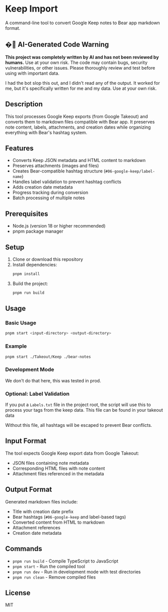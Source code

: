 # Keep Import

A command-line tool to convert Google Keep notes to Bear app markdown format.

## � AI-Generated Code Warning

**This project was completely written by AI and has not been reviewed by humans.** Use at your own risk. The code may contain bugs, security vulnerabilities, or other issues. Please thoroughly review and test before using with important data.

I had the bot slop this out, and I didn't read any of the output. It worked for me, but it's specifically written for me and my data. Use at your own risk.

## Description

This tool processes Google Keep exports (from Google Takeout) and converts them to markdown files compatible with Bear app. It preserves note content, labels, attachments, and creation dates while organizing everything with Bear's hashtag system.

## Features

- Converts Keep JSON metadata and HTML content to markdown
- Preserves attachments (images and files)
- Creates Bear-compatible hashtag structure (`#06-google-keep/label-name`)
- Handles label validation to prevent hashtag conflicts
- Adds creation date metadata
- Progress tracking during conversion
- Batch processing of multiple notes

## Prerequisites

- Node.js (version 18 or higher recommended)
- pnpm package manager

## Setup

1. Clone or download this repository
2. Install dependencies:
   ```bash
   pnpm install
   ```
3. Build the project:
   ```bash
   pnpm run build
   ```

## Usage

### Basic Usage

```bash
pnpm start <input-directory> <output-directory>
```

### Example

```bash
pnpm start ./Takeout/Keep ./bear-notes
```

### Development Mode
We don't do that here, this was tested in prod.

### Optional: Label Validation

If you put a `Labels.txt` file in the project root, the script will use this to process your tags from the keep data. This file can be found in your takeout data

Without this file, all hashtags will be escaped to prevent Bear conflicts.

## Input Format

The tool expects Google Keep export data from Google Takeout:
- JSON files containing note metadata
- Corresponding HTML files with note content
- Attachment files referenced in the metadata

## Output Format

Generated markdown files include:
- Title with creation date prefix
- Bear hashtags (`#06-google-keep` and label-based tags)
- Converted content from HTML to markdown
- Attachment references
- Creation date metadata

## Commands

- `pnpm run build` - Compile TypeScript to JavaScript
- `pnpm start` - Run the compiled tool
- `pnpm run dev` - Run in development mode with test directories
- `pnpm run clean` - Remove compiled files

## License

MIT